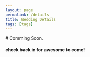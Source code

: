 ```yaml
---
layout: page
permalink: /details
title: Wedding Details
tags: [tags]
---
```


<div class="text-center">
# Comming Soon.


#### check back in for awesome to come!

</div>
